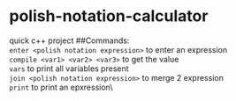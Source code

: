 # polish-notation-calculator
quick c++ project
##Commands:\
`enter <polish notation expression>` to enter an expression\
`compile <var1> <var2> <var3>`  to get the value \
`vars` to print all variables present\
`join <polish notation expression>` to merge 2 expression\
`print` to print an epxression\
